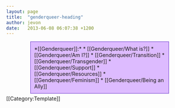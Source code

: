 ```yaml
---
layout: page
title:  "genderqueer-heading"
author: jevon
date:   2013-06-08 06:07:38 +1200
---
```


<span class="genderqueer">
*[[Genderqueer]]:*
* [[Genderqueer/What is?]]
* [[Genderqueer/Am I?]]
* [[Genderqueer/Transition]]
* [[Genderqueer/Transgender]]
* [[Genderqueer/Support]]
* [[Genderqueer/Resources]]
* [[Genderqueer/Feminism]]
* [[Genderqueer/Being an Ally]]
</span><style>.genderqueer { display: block; border: 1px solid #63c; background: #dbf; margin: 5px auto; padding: 10px; width: 70%; } .genderqueer ul { display: inline-block; list-style: none; text-align: center; font-size: 120%; } .genderqueer li { display: inline-block; margin: 0; padding: 0; } .genderqueer a { color: #309; text-decoration: none; } .genderqueer a:hover { color: #206; text-decoration: underline; } .genderqueer li+li:before { content: '-'; padding-left: 5px; padding-right: 10px; </style>[[Category:Template]]
